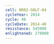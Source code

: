 ```yaml
---
cell: NR02-GOLF-04
cycleYear: 2014
cycle: 48
cycleDate: 2014-48
resistance: 545000
enlightened: 278000 
---
```

      
